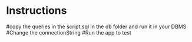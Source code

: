 # Instructions
#copy the queries in the script.sql in the db folder and run it in your DBMS
#Change the connectionString
#Run the app to test
